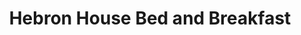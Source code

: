 ---
title: "Hebron House Bed and Breakfast"
address: "Hebron House, 68 Princetown Road, Bangor, Co. Down, BT20 3TD"
tel: "0845 080 5104"
county: "Down"
category: "Hotels"
type: "Content"
lat: "054.6637950000"
lng: "-005.6763180000"
---